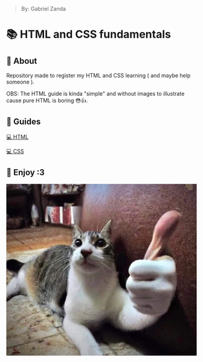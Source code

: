 > By: Gabriel Zanda

# 📚 HTML and CSS fundamentals

## 📌 About

Repository made to register my HTML and CSS learning ( and maybe help someone ).

OBS: The HTML guide is kinda "simple" and without images to illustrate cause pure HTML is boring 😳​👍​​.

## 📌 Guides

[💻​ HTML](/>%20HTML%20GUIDE/html.md)

[💻​ CSS](/>%20CSS%20GUIDE/css.md)

## 📌 Enjoy :3

![untitled](/Images/CatLike.jpg)
